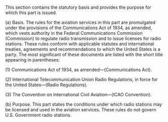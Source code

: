 This section contains the statutory basis and provides the purpose for which this part is issued.

(a) Basis. The rules for the aviation services in this part are promulgated under the provisions of the Communications Act of 1934, as amended, which vests authority in the Federal Communications Commission (Commission) to regulate radio transmission and to issue licenses for radio stations. These rules conform with applicable statutes and international treaties, agreements and recommendations to which the United States is a party. The most significant of these documents are listed with the short title appearing in parentheses:

(1) Communications Act of 1934, as amended—(Communications Act).

(2) International Telecommunication Union Radio Regulations, in force for the United States—(Radio Regulations).

(3) The Convention on International Civil Aviation—(ICAO Convention).

(b) Purpose. This part states the conditions under which radio stations may be licensed and used in the aviation services. These rules do not govern U.S. Government radio stations.


